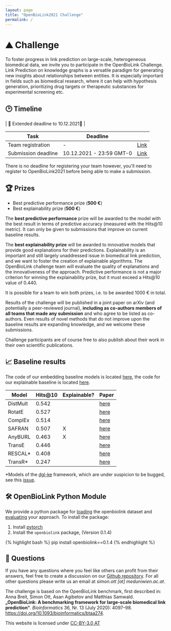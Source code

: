 ```yaml
---
layout: page
title: "OpenBioLink2021 Challenge"
permalink: /
---
```


# ⛰️ Challenge

 To foster progress in link prediction on large-scale, heterogeneous biomedical data, we invite you to participate in the OpenBioLink Challenge. Link Prediction on knowledge graphs is a versatile paradigm for generating new insights about relationships between entities. It is especially important in fields such as biomedical research, where it can help with hypothesis generation, prioritizing drug targets or therapeutic substances for experimental screening etc.

## 🕑 Timeline

<div markdown="block" style="margin-top:1rem;">

 | 📢 Extended deadline to 10.12.2021📢 |

</div>

<div class="table-wrapper" markdown="block">
 


| Task                      |     Deadline              |                                               |
|---------------------------|---------------------------|-----------------------------------------------|
| Team registration         |            -              |  [Link](https://forms.gle/nJZACsSN7RUQM7xM7)  |
| Submission deadline       | 10.12.2021 - 23:59 GMT-0  |  [Link](https://forms.gle/ucNpmMKVVUfgtGzj6)  |

</div>

There is no deadline for registering your team however, you'll need to register to OpenBioLink2021 before being able to make a submission.

## 🏆 Prizes

+ Best predictive performance prize (**500 €**)
+ Best explainability prize (**500 €**)

The **best predictive performance** prize will be awarded to the model with the best result in terms of predictive accuracy (measured with the Hits@10 metric). It can only be given to submissions that improve on current baseline results.

The **best explainability prize** will be awarded to innovative models that provide good explanations for their predictions. Explainability is an important and still largely unaddressed issue in biomedical link prediction, and we want to foster the creation of explainable algorithms. The OpenBioLink challenge team will evaluate the quality of explanations and the innovativeness of the approach. Predictive performance is not a major criterion for winning the explainability prize, but it must exceed a Hits@10 value of 0.440.

It is possible for a team to win both prizes, i.e. to be awarded 1000 € in total.

Results of the challenge will be published in a joint paper on arXiv (and potentially a peer-reviewed journal), **including as co-authors members of all teams that made any submission** and who agree to be listed as co-authors. Even results of novel methods that do not improve upon the baseline results are expanding knowledge, and we welcome these submissions. 

Challenge participants are of course free to also publish about their work in their own scientific publications.

## 📈 Baseline results

The code of our embedding baseline models is located [here](https://github.com/nomisto/openbiolink-2021-embedding-baseline), the code for our explainable baseline is located [here](https://github.com/nomisto/openbiolink-2021-symbolic-baseline).

<div class="table-wrapper" markdown="block">

| Model          | Hits@10 | Explainable? | Paper |
|----------------|---------|--------------|-------|
| DistMult       | 0.542   |              | [here](https://arxiv.org/pdf/1412.6575.pdf) |
| RotatE         | 0.527   |              | [here](https://proceedings.mlr.press/v48/trouillon16.pdf) |
| ComplEx        | 0.514   |              | [here](https://openreview.net/pdf?id=HkgEQnRqYQ) |
| SAFRAN         | 0.507   | X            | [here](https://openreview.net/pdf?id=jCt9S_3w_S9) |
| AnyBURL        | 0.463   | X            | [here](https://arxiv.org/pdf/2004.04412.pdf) |
| TransE         | 0.446   |              | [here](https://papers.nips.cc/paper/2013/file/1cecc7a77928ca8133fa24680a88d2f9-Paper.pdf) |
| RESCAL*        | 0.408   |              | [here](https://icml.cc/2011/papers/438_icmlpaper.pdf) |
| TransR*        | 0.247   |              | [here](https://iie-liuyong.github.io/files/PCS-le.pdf) |

</div>

*Models of the [dgl-ke](https://github.com/awslabs/dgl-ke) framework, which are under suspicion to be bugged, see this [issue](https://github.com/awslabs/dgl-ke/issues/225).

## 🛠️ OpenBioLink Python Module

We provide a python package for [loading](./dataset) the openbiolink dataset and [evaluating](./participation) your approach. To install the package:

1. Install [pytorch](https://pytorch.org/)
2. Install the `openbiolink` package, (Version 0.1.4)

{% highlight bash %}
pip install openbiolink==0.1.4
{% endhighlight %}

## 🙋 Questions

If you have any questions where you feel like others can profit from their answers, feel free to create a discussion on our [Github repository](https://github.com/OpenBioLink/OpenBioLink/discussions/categories/obl2021). For all other questions please write us an email at *simon.ott [at] meduniwien.ac.at*.

The challenge is based on the OpenBioLink benchmark, first described in: Anna Breit, Simon Ott, Asan Agibetov and Matthias Samwald. **„OpenBioLink: A benchmarking framework for large-scale biomedical link prediction“**. *Bioinformatics* 36, Nr. 13 (July 2020): 4097–98. https://doi.org/10.1093/bioinformatics/btaa274.

This website is licensed under [CC-BY-3.0 AT](https://creativecommons.org/licenses/by-sa/3.0/at/deed.en)
